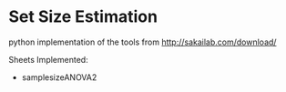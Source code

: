 # Set Size Estimation
python implementation of the tools from http://sakailab.com/download/

Sheets Implemented:
- samplesizeANOVA2

